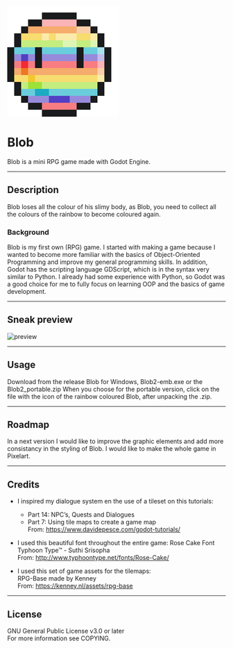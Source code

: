 ![icon](/Sprites/blob_256x256/2021-05-07_11.23.50.png)

# Blob
Blob is a mini RPG game made with Godot Engine.

------------------------------
## Description
Blob loses all the colour of his slimy body, as Blob, you need to collect all the colours of the rainbow to become coloured again.
 
### Background
Blob is my first own (RPG) game. I started with making a game because I wanted to become more familiar with the basics of Object-Oriented Programming and improve my general programming skills. In addition, Godot has the scripting language GDScript, which is in the syntax very similar to Python. I already had some experience with Python, so Godot was a good choice for me to fully focus on learning OOP and the basics of game development.

-----------------------------
## Sneak preview  
![preview](/Sprites/blob_preview.gif)

-----------------------------
## Usage
Download from the release Blob for Windows, Blob2-emb.exe or the Blob2_portable.zip
When you choose for the portable version, click on the file with the icon of the rainbow coloured Blob, after unpacking the .zip.

-----------------------------
## Roadmap
In a next version I would like to improve the graphic elements and add more consistancy in the styling of Blob. I would like to make the whole game in Pixelart.

-----------------------------
## Credits
- I inspired my dialogue system en the use of a tileset on this tutorials:
    - Part 14: NPC’s, Quests and Dialogues  
    - Part 7: Using tile maps to create a game map  
    From: https://www.davidepesce.com/godot-tutorials/  

- I used this beautiful font throughout the entire game:
Rose Cake Font
Typhoon Type™ - Suthi Srisopha  
From: http://www.typhoontype.net/fonts/Rose-Cake/


- I used this set of game assets for the tilemaps:  
RPG-Base made by Kenney  
From: https://kenney.nl/assets/rpg-base

-----------------------------
## License
GNU General Public License v3.0 or later  
For more information see COPYING.
